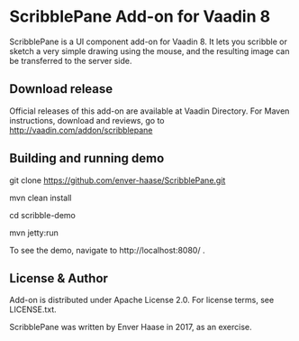 # ScribblePane Add-on for Vaadin 8

ScribblePane is a UI component add-on for Vaadin 8.
It lets you scribble or sketch a very simple drawing using the mouse, and the resulting image can be transferred to the server side.

## Download release

Official releases of this add-on are available at Vaadin Directory. For Maven instructions, download and reviews, go to http://vaadin.com/addon/scribblepane

## Building and running demo

git clone https://github.com/enver-haase/ScribblePane.git

mvn clean install

cd scribble-demo

mvn jetty:run

To see the demo, navigate to http://localhost:8080/ .

## License & Author

Add-on is distributed under Apache License 2.0. For license terms, see LICENSE.txt.

ScribblePane was written by Enver Haase in 2017, as an exercise.
